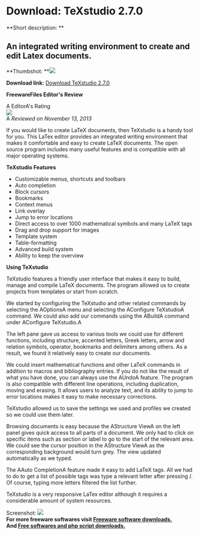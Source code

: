 # Download: TeXstudio 2.7.0

**Short description: **

## An integrated writing environment to create and edit Latex documents.

  
**Thumbshot: **![](http://www.freewarefiles.com/screenshot/texstudio_md.jpg)   
  
**Download link:** [Download TeXstudio 2.7.0](http://freesoftwares.boysofts.com/TeXstudio_program_93788.html)  
  

**FreewareFiles Editor's Review**  
  

A EditorA's Rating  
![](http://www.freewarefiles.com/images/rating/5.gif)  
A _Reviewed on November 13, 2013_  
  
If you would like to create LaTeX documents, then TeXstudio is a handy tool
for you. This LaTex editor provides an integrated writing environment that
makes it comfortable and easy to create LaTeX documents. The open source
program includes many useful features and is compatible with all major
operating systems.

**TeXstudio Features**

  * Customizable menus, shortcuts and toolbars 
  * Auto completion 
  * Block cursors 
  * Bookmarks 
  * Context menus 
  * Link overlay 
  * Jump to error locations 
  * Direct access to over 1000 mathematical symbols and many LaTeX tags 
  * Drag and drop support for images 
  * Template system 
  * Table-formatting 
  * Advanced build system 
  * Ability to keep the overview 

**Using TeXstudio**

TeXstudio features a friendly user interface that makes it easy to build,
manage and compile LaTeX documents. The program allowed us to create projects
from templates or start from scratch.

We started by configuring the TeXstudio and other related commands by
selecting the AOptionsA menu and selecting the AConfigure TeXstudioA command.
We could also add our commands using the ABuildA command under AConfigure
TeXstudio.A

The left pane gave us access to various tools we could use for different
functions, including structure, accented letters, Greek letters, arrow and
relation symbols, operator, bookmarks and delimiters among others. As a
result, we found it relatively easy to create our documents.

We could insert mathematical functions and other LaTeX commands in addition to
macros and bibliography entries. If you do not like the result of what you
have done, you can always use the AUndoA feature. The program is also
compatible with different line operations, including duplication, moving and
erasing. It allows users to analyze text, and its ability to jump to error
locations makes it easy to make necessary corrections.

TeXstudio allowed us to save the settings we used and profiles we created so
we could use them later.

Browsing documents is easy because the AStructure ViewA on the left panel
gives quick access to all parts of a document. We only had to click on
specific items such as section or label to go to the start of the relevant
area. We could see the cursor position in the AStructure ViewA as the
corresponding background would turn grey. The view updated automatically as we
typed.

The AAuto CompletionA feature made it easy to add LaTeX tags. All we had to do
to get a list of possible tags was type a relevant letter after pressing /. Of
course, typing more letters filtered the list further.

TeXstudio is a very responsive LaTex editor although it requires a
considerable amount of system resources.

  
  
Screenshot: ![](http://www.freewarefiles.com/screenshot/texstudio.jpg)  
**For more freeware softwares visit [Freeware software downloads.](http://freesoftwares.boysofts.com/)**   
**And [Free softwares and php script downloads.](http://www.boysofts.com/)**

